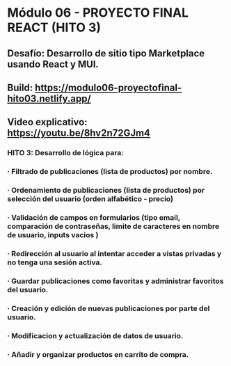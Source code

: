 
# Módulo 06 - PROYECTO FINAL REACT (HITO 3)
## Desafío: Desarrollo de sitio tipo Marketplace usando React y MUI.
## Build: https://modulo06-proyectofinal-hito03.netlify.app/
## Video explicativo: https://youtu.be/8hv2n72GJm4
### HITO 3: Desarrollo de lógica para:
### ·  Filtrado de publicaciones (lista de productos) por nombre.
### ·  Ordenamiento de publicaciones (lista de productos) por selección del usuario (orden alfabético - precio)
### ·  Validación de campos en formularios (tipo email, comparación de contraseñas, limite de caracteres en nombre de usuario, inputs vacios )
### ·  Redirección al usuario al intentar acceder a vistas privadas y no tenga una sesión activa.
### ·  Guardar publicaciones como favoritas y administrar favoritos del usuario.
### ·  Creación y edición de nuevas publicaciones por parte del usuario.
### ·  Modificacion y actualización de datos de usuario.
### ·  Añadir y organizar productos en carrito de compra.

